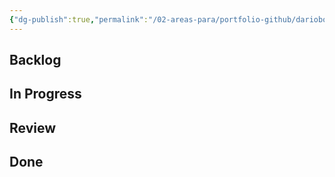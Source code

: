 ```yaml
---
{"dg-publish":true,"permalink":"/02-areas-para/portfolio-github/dariobotas-github-io-project/","noteIcon":""}
---
```



## Backlog



## In Progress



## Review



## Done





